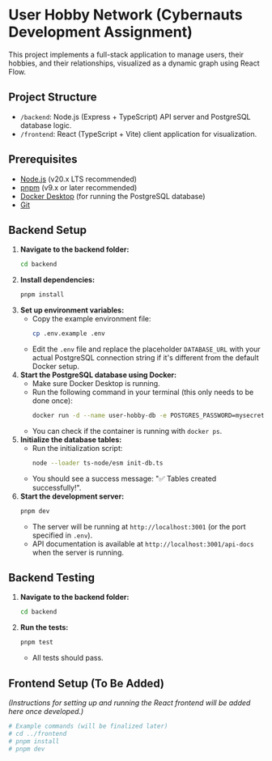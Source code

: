 # User Hobby Network (Cybernauts Development Assignment)

This project implements a full-stack application to manage users, their hobbies, and their relationships, visualized as a dynamic graph using React Flow.

## Project Structure

* `/backend`: Node.js (Express + TypeScript) API server and PostgreSQL database logic.
* `/frontend`: React (TypeScript + Vite) client application for visualization.

## Prerequisites

* [Node.js](https://nodejs.org/) (v20.x LTS recommended)
* [pnpm](https://pnpm.io/installation) (v9.x or later recommended)
* [Docker Desktop](https://www.docker.com/products/docker-desktop/) (for running the PostgreSQL database)
* [Git](https://git-scm.com/)

## Backend Setup

1.  **Navigate to the backend folder:**
    ```bash
    cd backend
    ```
2.  **Install dependencies:**
    ```bash
    pnpm install
    ```
3.  **Set up environment variables:**
    * Copy the example environment file:
        ```bash
        cp .env.example .env
        ```
    * Edit the `.env` file and replace the placeholder `DATABASE_URL` with your actual PostgreSQL connection string if it's different from the default Docker setup.
4.  **Start the PostgreSQL database using Docker:**
    * Make sure Docker Desktop is running.
    * Run the following command in your terminal (this only needs to be done once):
        ```bash
        docker run -d --name user-hobby-db -e POSTGRES_PASSWORD=mysecretpassword -e POSTGRES_USER=myuser -e POSTGRES_DB=mydb -p 5432:5432 postgres:16
        ```
    * You can check if the container is running with `docker ps`.
5.  **Initialize the database tables:**
    * Run the initialization script:
        ```bash
        node --loader ts-node/esm init-db.ts
        ```
    * You should see a success message: "✅ Tables created successfully!".
6.  **Start the development server:**
    ```bash
    pnpm dev
    ```
    * The server will be running at `http://localhost:3001` (or the port specified in `.env`).
    * API documentation is available at `http://localhost:3001/api-docs` when the server is running.

## Backend Testing

1.  **Navigate to the backend folder:**
    ```bash
    cd backend
    ```
2.  **Run the tests:**
    ```bash
    pnpm test
    ```
    * All tests should pass.

## Frontend Setup (To Be Added)

*(Instructions for setting up and running the React frontend will be added here once developed.)*

```bash
# Example commands (will be finalized later)
# cd ../frontend
# pnpm install
# pnpm dev